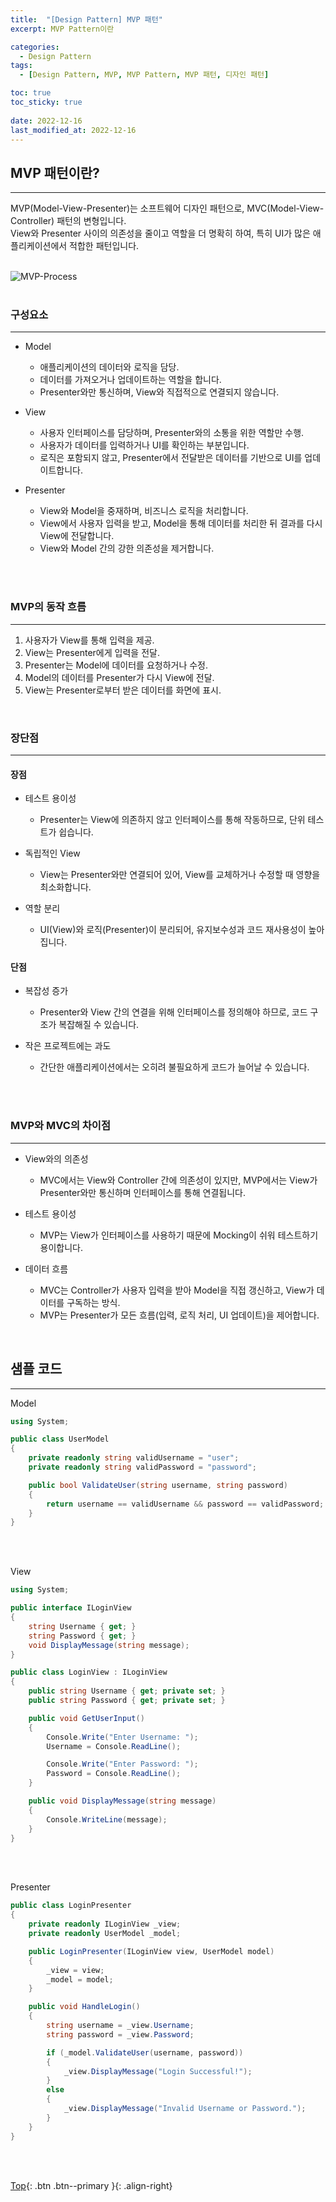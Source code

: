```yaml
---
title:  "[Design Pattern] MVP 패턴"
excerpt: MVP Pattern이란

categories:
  - Design Pattern
tags:
  - [Design Pattern, MVP, MVP Pattern, MVP 패턴, 디자인 패턴]

toc: true
toc_sticky: true
 
date: 2022-12-16
last_modified_at: 2022-12-16
---
```


## MVP 패턴이란?
---
MVP(Model-View-Presenter)는 소프트웨어 디자인 패턴으로, MVC(Model-View-Controller) 패턴의 변형입니다. <br>
View와 Presenter 사이의 의존성을 줄이고 역할을 더 명확히 하여, 특히 UI가 많은 애플리케이션에서 적합한 패턴입니다.<br><br>

![MVP-Process](https://github.com/user-attachments/assets/a3d51509-fc20-4e67-b88b-3fcd69e7a031)<br><br>


### 구성요소
---
* Model
  * 애플리케이션의 데이터와 로직을 담당.
  * 데이터를 가져오거나 업데이트하는 역할을 합니다.
  * Presenter와만 통신하며, View와 직접적으로 연결되지 않습니다.

* View
  * 사용자 인터페이스를 담당하며, Presenter와의 소통을 위한 역할만 수행.
  * 사용자가 데이터를 입력하거나 UI를 확인하는 부분입니다.
  * 로직은 포함되지 않고, Presenter에서 전달받은 데이터를 기반으로 UI를 업데이트합니다.

* Presenter
  * View와 Model을 중재하며, 비즈니스 로직을 처리합니다.
  * View에서 사용자 입력을 받고, Model을 통해 데이터를 처리한 뒤 결과를 다시 View에 전달합니다.
  * View와 Model 간의 강한 의존성을 제거합니다.

<br><br>

### MVP의 동작 흐름
---
1. 사용자가 View를 통해 입력을 제공.
2. View는 Presenter에게 입력을 전달.
3. Presenter는 Model에 데이터를 요청하거나 수정.
4. Model의 데이터를 Presenter가 다시 View에 전달.
5. View는 Presenter로부터 받은 데이터를 화면에 표시.

<br>

### 장단점
---
#### 장점

* 테스트 용이성
  * Presenter는 View에 의존하지 않고 인터페이스를 통해 작동하므로, 단위 테스트가 쉽습니다.

* 독립적인 View
  * View는 Presenter와만 연결되어 있어, View를 교체하거나 수정할 때 영향을 최소화합니다.

* 역할 분리
  * UI(View)와 로직(Presenter)이 분리되어, 유지보수성과 코드 재사용성이 높아집니다.

#### 단점

* 복잡성 증가
  * Presenter와 View 간의 연결을 위해 인터페이스를 정의해야 하므로, 코드 구조가 복잡해질 수 있습니다.

* 작은 프로젝트에는 과도
  * 간단한 애플리케이션에서는 오히려 불필요하게 코드가 늘어날 수 있습니다.

<br><br>

### MVP와 MVC의 차이점
---
* View와의 의존성
  * MVC에서는 View와 Controller 간에 의존성이 있지만, MVP에서는 View가 Presenter와만 통신하며 인터페이스를 통해 연결됩니다.

* 테스트 용이성
  * MVP는 View가 인터페이스를 사용하기 때문에 Mocking이 쉬워 테스트하기 용이합니다.

* 데이터 흐름
  * MVC는 Controller가 사용자 입력을 받아 Model을 직접 갱신하고, View가 데이터를 구독하는 방식.
  * MVP는 Presenter가 모든 흐름(입력, 로직 처리, UI 업데이트)을 제어합니다.

<br>

## 샘플 코드
---

Model
```C#
using System;

public class UserModel
{
    private readonly string validUsername = "user";
    private readonly string validPassword = "password";

    public bool ValidateUser(string username, string password)
    {
        return username == validUsername && password == validPassword;
    }
}
```
<br><br>

View
```C#
using System;

public interface ILoginView
{
    string Username { get; }
    string Password { get; }
    void DisplayMessage(string message);
}

public class LoginView : ILoginView
{
    public string Username { get; private set; }
    public string Password { get; private set; }

    public void GetUserInput()
    {
        Console.Write("Enter Username: ");
        Username = Console.ReadLine();

        Console.Write("Enter Password: ");
        Password = Console.ReadLine();
    }

    public void DisplayMessage(string message)
    {
        Console.WriteLine(message);
    }
}
```
<br><br>

Presenter
```C#
public class LoginPresenter
{
    private readonly ILoginView _view;
    private readonly UserModel _model;

    public LoginPresenter(ILoginView view, UserModel model)
    {
        _view = view;
        _model = model;
    }

    public void HandleLogin()
    {
        string username = _view.Username;
        string password = _view.Password;

        if (_model.ValidateUser(username, password))
        {
            _view.DisplayMessage("Login Successful!");
        }
        else
        {
            _view.DisplayMessage("Invalid Username or Password.");
        }
    }
}

```

<br><br>


[Top](#){: .btn .btn--primary }{: .align-right}